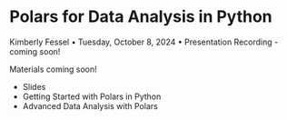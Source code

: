# Polars for Data Analysis in Python
Kimberly Fessel • Tuesday, October 8, 2024 • Presentation Recording - coming soon!

Materials coming soon!

- Slides
- Getting Started with Polars in Python
- Advanced Data Analysis with Polars
